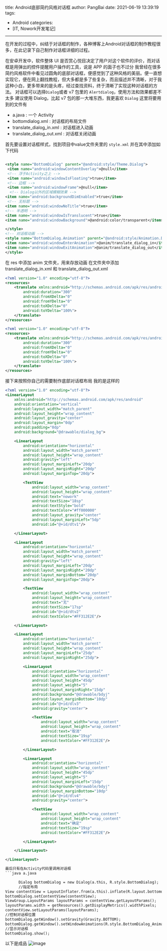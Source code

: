 title: Android底部简约风格对话框
author: PangBai
date: 2021-06-19 13:39:19
tags:
- Android
categories:
- [IT, Nowork开发笔记]
---
在开发的过程中，纠结于对话框的制作，各种博客上Android对话框的制作教程很多，在此记录下自己制作对话框详细的过程。
<!--more-->
在安卓开发中，软件整体 UI 是否赏心悦目决定了用户对这个软件的评价，而对话框是用弹出的控件提醒用户操作的工具，说是 APP 的面子也不过分
我曾经在很多简约风格软件中看见过圆角的底部对话框，便感觉到了这种风格的美丽。便一直想实现它，便在网上翻找教程，但大多都是多了些复杂，而且描述并不清晰，对于我这种小白，更多带来的是头疼，经过查找资料，终于清晰了实现这种对话框的方法。
对话框可以选择```Dialog```或者 v7 包里的 ```Alertdialog```，使用方法和效果都差不太多
建议使用 Dialog，比起 v7 包的那一大堆东西，我更喜欢 ```Dialog```
这里将要用到的文件有
- a.java : 一个 Activity
- bottomdialog.xml : 对话框的布局文件
- translate_dialog_in.xml : 对话框进入动画
- translate_dialog_out.xml : 对话框关闭动画

首先要设置对话框样式，找到项目中value文件夹里的 ```style.xml``` 并在其中添加如下代码
```xml style.xml

<style name="BottomDialog" parent="@android:style/Theme.Dialog">
 <item name="android:windowContentOverlay">@null</item>
 <!-- 浮于Activity之上 -->
 <item name="android:windowIsFloating">true</item>
 <!-- 边框 -->
 <item name="android:windowFrame">@null</item>
  <!-- Dialog以外的区域模糊效果 -->
<item name="android:backgroundDimEnabled">true</item>
 <!-- 无标题 -->
<item name="android:windowNoTitle">true</item>
<!-- 半透明 -->
<item name="android:windowIsTranslucent">true</item>
<item name="android:windowBackground">@android:color/transparent</item>

</style>
<!-- 对话框动画 -->
<style name="BottomDialog.Animation" parent="@android:style/Animation.Dialog">
<item name="android:windowEnterAnimation">@anim/translate_dialog_in</item>
<item name="android:windowExitAnimation">@anim/translate_dialog_out</item>
</style>
```
在 res 中添加 anim 文件夹，用来存放动画
在文件夹中添加 translate_dialog_in.xml 和 translate_dialog_out.xml
```xml translate_dialog_in.xml
<?xml version="1.0" encoding="utf-8"?>
<resources>
    <translate xmlns:android="http://schemas.android.com/apk/res/android"
		android:duration="300"
		android:fromXDelta="0"
		android:fromYDelta="0"
		android:toXDelta="0"
		android:toYDelta="100%">
	</translate>
</resources>

``` 

```xml translate_dialog_out.xml
<?xml version="1.0" encoding="utf-8"?>
<resources>
    <translate xmlns:android="http://schemas.android.com/apk/res/android"
		android:duration="300"
		android:fromXDelta="0"
		android:fromYDelta="0"
		android:toXDelta="0"
		android:toYDelta="100%">
	</translate>
</resources>
```
接下来按照你自己的需要制作底部对话框布局
我的是这样的
```xml  bottomdialog.xml
<?xml version="1.0" encoding="utf-8"?>
<LinearLayout
	xmlns:android="http://schemas.android.com/apk/res/android"
	android:orientation="vertical"
	android:layout_width="match_parent"
	android:layout_height="wrap_content"
	android:layout_gravity="center"
	android:layout_margin="0dp"
	android:padding="0dp"
	android:background="@drawable/dialog_bg">

	<LinearLayout
		android:orientation="horizontal"
		android:layout_width="match_parent"
		android:layout_height="wrap_content"
		android:gravity="left"
		android:layout_marginLeft="20dp"
		android:layout_marginRight="20dp"
		android:layout_marginTop="20dp">

		<TextView
			android:layout_width="wrap_content"
			android:layout_height="wrap_content"
			android:text="nowork"
			android:textSize="18sp"
			android:textStyle="bold"
			android:textColor="#ff000000"
			android:layout_gravity="center"
			android:layout_marginLeft="5dp"
			android:id="@+id/dtv1"/>

	</LinearLayout>

	<LinearLayout
		android:orientation="horizontal"
		android:layout_width="match_parent"
		android:layout_height="wrap_content"
		android:gravity="left"
		android:layout_marginLeft="20dp"
		android:layout_marginRight="20dp"
		android:layout_marginBottom="20dp"
		android:layout_marginTop="20dp">

		<TextView
			android:layout_width="wrap_content"
			android:layout_height="wrap_content"
			android:text="无"
			android:textSize="17sp"
			android:id="@+id/dtv2"
			android:textColor="#FF312E2E"/>

	</LinearLayout>

	<LinearLayout
		android:orientation="horizontal"
		android:layout_width="match_parent"
		android:layout_height="wrap_content"
		android:layout_marginLeft="25dp"
		android:layout_marginRight="25dp">

		<LinearLayout
			android:orientation="horizontal"
			android:layout_width="wrap_content"
			android:layout_height="45dp"
			android:layout_weight="5"
			android:layout_marginRight="15dp"
			android:background="@drawable/bdyj"
			android:layout_marginBottom="10dp"
			android:id="@+id/dlv3"
			android:gravity="center">

			<TextView
				android:layout_width="wrap_content"
				android:layout_height="wrap_content"
				android:text="取消"
				android:textSize="19sp"
				android:textColor="#FF312E2E"/>

		</LinearLayout>

		<LinearLayout
			android:orientation="horizontal"
			android:layout_width="wrap_content"
			android:layout_height="45dp"
			android:layout_weight="5"
			android:layout_marginLeft="15dp"
			android:background="@drawable/bdyj"
			android:layout_marginBottom="10dp"
			android:id="@+id/dlv4"
			android:gravity="center">

			<TextView
				android:layout_width="wrap_content"
				android:layout_height="wrap_content"
				android:text="确定"
				android:textSize="19sp"
				android:textColor="#FF312E2E"/>

		</LinearLayout>

	</LinearLayout>

</LinearLayout>

最后只有在Activity代码里调用对话框
```java a.java

      Dialog bottomDialog = new Dialog(a.this, R.style.BottomDialog);
      //指定布局
View contentView = LayoutInflater.from(a.this).inflate(R.layout.bottomdialog, null);
bottomDialog.setContentView(contentView);
ViewGroup.LayoutParams layoutParams = contentView.getLayoutParams();
layoutParams.width = getResources().getDisplayMetrics().widthPixels;
contentView.setLayoutParams(layoutParams);
//控制对话框位置
bottomDialog.getWindow().setGravity(Gravity.BOTTOM);
bottomDialog.getWindow().setWindowAnimations(R.style.BottomDialog_Animation);
//显示对话框
bottomDialog.show();

```
以下是成品
![image](http://shp.qpic.cn/collector/1642981619/d9076b1b-c52c-4d30-a834-5012ee76d3a1/0 "滑稽")



